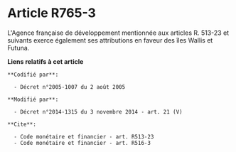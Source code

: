 # Article R765-3

L'Agence française de développement mentionnée aux articles R. 513-23 et suivants exerce également ses attributions en faveur
des îles Wallis et Futuna.

**Liens relatifs à cet article**

	**Codifié par**:

	  - Décret n°2005-1007 du 2 août 2005

	**Modifié par**:

	  - Décret n°2014-1315 du 3 novembre 2014 - art. 21 (V)

	**Cite**:

	  - Code monétaire et financier - art. R513-23
	  - Code monétaire et financier - art. R516-3
